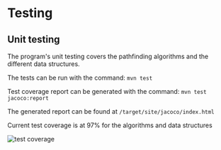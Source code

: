 # Testing

## Unit testing

The program's unit testing covers the pathfinding algorithms and the different data structures.

The tests can be run with the command:
`mvn test`

Test coverage report can be generated with the command:
`mvn test jacoco:report`

The generated report can be found at `/target/site/jacoco/index.html`

Current test coverage is at 97% for the algorithms and data structures

![test coverage]()
